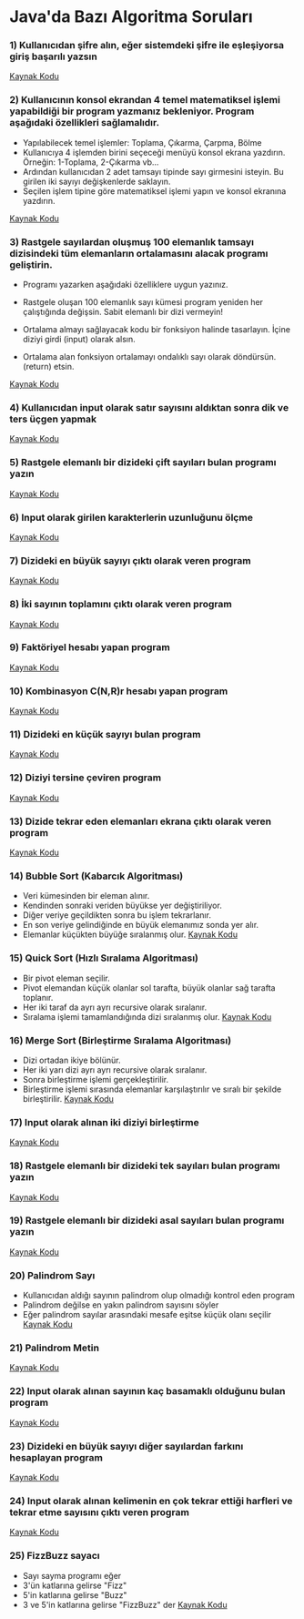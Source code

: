 # Java'da Bazı Algoritma Soruları

### 1) Kullanıcıdan şifre alın, eğer sistemdeki şifre ile eşleşiyorsa giriş başarılı yazsın

[Kaynak Kodu](https://github.com/EmreSezr/javaAlgorithm/blob/master/src/main/java/org/emresezer/A1/PasswordMatch.java)

### 2) Kullanıcının konsol ekrandan 4 temel matematiksel işlemi yapabildiği bir program yazmanız bekleniyor. Program aşağıdaki özellikleri sağlamalıdır.
* Yapılabilecek temel işlemler: Toplama, Çıkarma, Çarpma, Bölme
* Kullanıcıya 4 işlemden birini seçeceği menüyü konsol ekrana yazdırın. Örneğin: 1-Toplama, 2-Çıkarma vb…
* Ardından kullanıcıdan 2 adet tamsayı tipinde sayı girmesini isteyin. Bu girilen iki sayıyı değişkenlerde saklayın.
* Seçilen işlem tipine göre matematiksel işlemi yapın ve konsol ekranına yazdırın.

[Kaynak Kodu](https://github.com/EmreSezr/javaAlgorithm/blob/master/src/main/java/org/emresezer/A2/BasicCalculator.java)

### 3) Rastgele sayılardan oluşmuş 100 elemanlık tamsayı dizisindeki tüm elemanların ortalamasını alacak programı geliştirin.
* Programı yazarken aşağıdaki özelliklere uygun yazınız.

* Rastgele oluşan 100 elemanlık sayı kümesi program yeniden her çalıştığında değişsin. Sabit elemanlı bir dizi vermeyin!
* Ortalama almayı sağlayacak kodu bir fonksiyon halinde tasarlayın. İçine diziyi girdi (input) olarak alsın.
* Ortalama alan fonksiyon ortalamayı ondalıklı sayı olarak döndürsün. (return) etsin.
  
[Kaynak Kodu](https://github.com/EmreSezr/javaAlgorithm/blob/master/src/main/java/org/emresezer/A3/AverageOfSeries.java)

### 4) Kullanıcıdan input olarak satır sayısını aldıktan sonra dik ve ters üçgen yapmak
[Kaynak Kodu](https://github.com/EmreSezr/javaAlgorithm/blob/master/src/main/java/org/emresezer/A4/MakeATriangle.java)

### 5) Rastgele elemanlı bir dizideki  çift sayıları bulan programı yazın
[Kaynak Kodu](https://github.com/EmreSezr/javaAlgorithm/blob/master/src/main/java/org/emresezer/A5/FindEven.java)

### 6) Input olarak girilen karakterlerin uzunluğunu ölçme
[Kaynak Kodu](https://github.com/EmreSezr/javaAlgorithm/blob/master/src/main/java/org/emresezer/A6/WordLength.java)

### 7) Dizideki en büyük sayıyı çıktı olarak veren program
[Kaynak Kodu](https://github.com/EmreSezr/javaAlgorithm/blob/master/src/main/java/org/emresezer/A7/BiggestNumber.java)

### 8) İki sayının toplamını çıktı olarak veren program
[Kaynak Kodu](https://github.com/EmreSezr/javaAlgorithm/blob/master/src/main/java/org/emresezer/A8/SumOfTwo.java)

### 9) Faktöriyel hesabı yapan program
[Kaynak Kodu](https://github.com/EmreSezr/javaAlgorithm/blob/master/src/main/java/org/emresezer/A9/Factorial.java)

### 10) Kombinasyon C(N,R)r hesabı yapan program
[Kaynak Kodu](https://github.com/EmreSezr/javaAlgorithm/blob/master/src/main/java/org/emresezer/B1/Combinations.java)

### 11) Dizideki en küçük sayıyı bulan program
[Kaynak Kodu](https://github.com/EmreSezr/javaAlgorithm/blob/master/src/main/java/org/emresezer/B2/SmallestNumber.java)

### 12) Diziyi tersine çeviren program 
[Kaynak Kodu](https://github.com/EmreSezr/javaAlgorithm/blob/master/src/main/java/org/emresezer/B3/ReverseArray.java)

### 13) Dizide tekrar eden elemanları  ekrana çıktı olarak veren program
[Kaynak Kodu](https://github.com/EmreSezr/javaAlgorithm/blob/master/src/main/java/org/emresezer/B4/RepeatingElements.java)

### 14) Bubble Sort (Kabarcık Algoritması) 
* Veri kümesinden bir eleman alınır.
* Kendinden sonraki veriden büyükse yer değiştiriliyor.
* Diğer veriye geçildikten sonra bu işlem tekrarlanır.
* En son veriye gelindiğinde en büyük elemanımız sonda yer alır.
* Elemanlar küçükten büyüğe sıralanmış olur.
[Kaynak Kodu](https://github.com/EmreSezr/javaAlgorithm/blob/master/src/main/java/org/emresezer/B5/BubbleSortAlgorithm.java)


### 15) Quick Sort (Hızlı Sıralama Algoritması)
* Bir pivot eleman seçilir.
* Pivot elemandan küçük olanlar sol tarafta, büyük olanlar sağ tarafta toplanır.
* Her iki taraf da ayrı ayrı recursive olarak sıralanır.
* Sıralama işlemi tamamlandığında dizi sıralanmış olur.
[Kaynak Kodu](https://github.com/EmreSezr/javaAlgorithm/blob/master/src/main/java/org/emresezer/B6/QuickSortAlgorithm.java)


### 16) Merge Sort (Birleştirme Sıralama Algoritması)
* Dizi ortadan ikiye bölünür.
* Her iki yarı dizi ayrı ayrı recursive olarak sıralanır.
* Sonra birleştirme işlemi gerçekleştirilir.
* Birleştirme işlemi sırasında elemanlar karşılaştırılır ve sıralı bir şekilde birleştirilir.
[Kaynak Kodu](https://github.com/EmreSezr/javaAlgorithm/blob/master/src/main/java/org/emresezer/B7/MergeSortAlgorithm.java)

### 17) Input olarak alınan iki diziyi birleştirme
[Kaynak Kodu](https://github.com/EmreSezr/javaAlgorithm/blob/master/src/main/java/org/emresezer/B8/MergeLists.java)

### 18) Rastgele elemanlı bir dizideki  tek sayıları bulan programı yazın
[Kaynak Kodu](https://github.com/EmreSezr/javaAlgorithm/blob/master/src/main/java/org/emresezer/B9/FindOdd.java)

### 19) Rastgele elemanlı bir dizideki  asal sayıları bulan programı yazın
[Kaynak Kodu](https://github.com/EmreSezr/javaAlgorithm/blob/master/src/main/java/org/emresezer/C1/PrimeNumbers.java)

### 20) Palindrom Sayı
* Kullanıcıdan aldığı sayının palindrom olup olmadığı kontrol eden program
* Palindrom değilse en yakın palindrom sayısını söyler
* Eğer palindrom sayılar arasındaki mesafe eşitse küçük olanı seçilir
[Kaynak Kodu](https://github.com/EmreSezr/javaAlgorithm/blob/master/src/main/java/org/emresezer/C2/NearestPalindromeNumber.java)

### 21) Palindrom Metin
[Kaynak Kodu](https://github.com/EmreSezr/javaAlgorithm/blob/master/src/main/java/org/emresezer/C3/PalindromeText.java)

### 22) Input olarak alınan sayının kaç basamaklı olduğunu bulan program
[Kaynak Kodu](https://github.com/EmreSezr/javaAlgorithm/blob/master/src/main/java/org/emresezer/C4/DigitCount.java)

### 23) Dizideki en büyük sayıyı diğer sayılardan farkını hesaplayan program
[Kaynak Kodu](https://github.com/EmreSezr/javaAlgorithm/blob/master/src/main/java/org/emresezer/C5/DifferenceOfHighestNumber.java)

### 24) Input olarak alınan kelimenin en çok tekrar ettiği harfleri ve tekrar etme sayısını çıktı veren program 
[Kaynak Kodu](https://github.com/EmreSezr/javaAlgorithm/blob/master/src/main/java/org/emresezer/C6/MostUsedWords.java)

### 25) FizzBuzz sayacı
* Sayı sayma programı eğer
* 3'ün katlarına gelirse "Fizz"
* 5'in katlarına gelirse "Buzz"
* 3 ve 5'in katlarına gelirse "FizzBuzz" der
[Kaynak Kodu](https://github.com/EmreSezr/javaAlgorithm/blob/master/src/main/java/org/emresezer/C7/FizzBuzz.java)









   
